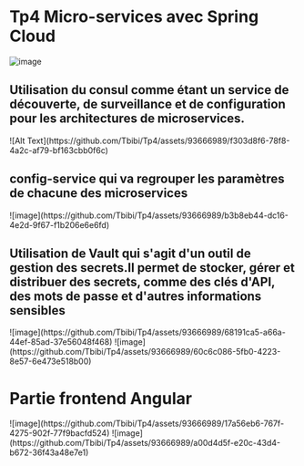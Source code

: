 # Tp4 Micro-services avec Spring Cloud
![image](https://github.com/Tbibi/Tp4/assets/93666989/2aeeb871-b257-4e7f-b254-33a465e97ea1)
<h2>Utilisation du consul comme étant un service de découverte, de surveillance et de configuration pour les architectures de microservices.</h2>
![Alt Text](https://github.com/Tbibi/Tp4/assets/93666989/f303d8f6-78f8-4a2c-af79-bf163cbb0f6c)
<h2>config-service qui va regrouper les paramètres de chacune des microservices</h2>
![image](https://github.com/Tbibi/Tp4/assets/93666989/b3b8eb44-dc16-4e2d-9f67-f1b206e6e6fd)
<h2>Utilisation de Vault qui s'agit d'un outil de gestion des secrets.Il permet de stocker, gérer et distribuer des secrets, comme des clés d'API, des mots de passe et d'autres informations sensibles</h2>
![image](https://github.com/Tbibi/Tp4/assets/93666989/68191ca5-a66a-44ef-85ad-37e56048f468)
![image](https://github.com/Tbibi/Tp4/assets/93666989/60c6c086-5fb0-4223-8e57-6e473e518b00)

<h1>Partie frontend Angular</h1>
![image](https://github.com/Tbibi/Tp4/assets/93666989/17a56eb6-767f-4275-902f-77f9bacfd524)
![image](https://github.com/Tbibi/Tp4/assets/93666989/a00d4d5f-e20c-43d4-b672-36f43a48e7e1)




